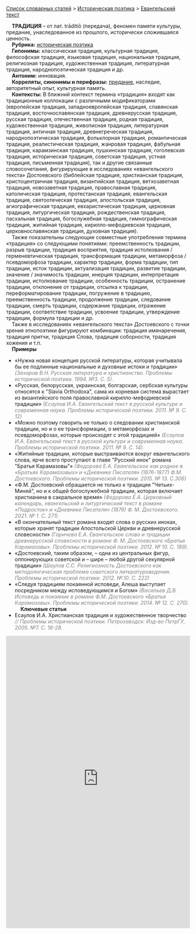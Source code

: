 <style>
st { color: Gray;
  font-style: italic;}
</style>

[Список словарных статей](https://thesaurus-dostoevsky.github.io/Thesaurus/) > [Историческая поэтика](histpoe.md) > [Евангельский текст](традиция.md) 

&nbsp;&nbsp;&nbsp;&nbsp;**ТРАДИЦИЯ** – от лат. trāditiō (передача), феномен памяти культуры,  предание,  унаследованное  из прошлого, исторически сложившаяся ценность.  
&nbsp;&nbsp;&nbsp;&nbsp;**Рубрика:** [историческая поэтика](histpoe.md)  
&nbsp;&nbsp;&nbsp;&nbsp;**Гипонимы:** классическая традиция, культурная традиция, философская традиция, языковая традиция, национальная традиция, религиозная традиция, художественная традиция, литературная традиция, народнопоэтическая традиция и др.  
&nbsp;&nbsp;&nbsp;&nbsp;**Антоним:** инновация.  
&nbsp;&nbsp;&nbsp;&nbsp;**Корреляты, синонимы и перифразы:** [предание](предание.md), наследие, авторитетный опыт, культурная память.  
&nbsp;&nbsp;&nbsp;&nbsp;**Контексты:** В ближний контекст термина «традиция» входят как традиционные коллокации с различными модификаторами (европейская традиция, западноевропейская традиция, славянская традиция, восточнославянская традиция, древнерусская традиция, русская традиция, отечественная традиция, родная традиция, художественная традиция, живописная традиция, литературная традиция, античная традиция, древнегреческая традиция, народнопоэтическая традиция, фольклорная традиция, романтическая традиция, реалистическая традиция, жанровая традиция, фабульная традиция, карамзинская традиция, пушкинская традиция, гоголевская традиция, историческая традиция,  советская традиция, устная традиция, письменная традиция), так и  другие связанные словосочетания, фигурирующие в исследованиях «евангельского текста» Достоевского (библейская традиция, христианская традиция,  христоцентричная традиция, византийская традиция, ветхозаветная традиция,  новозаветная традиция, православная традиция, католическая традиция, протестанская традиция, евангельская традиция, святоотеческая традиция, апостольская традиция, агиографическая традиция, евхаристическая традиция, церковная традиция, литургическая традиция, рождественская традиция, пасхальная традиция, богослужебная традиция, гимнографическая традиция,  житийная традиция, кирилло-мефодиевская традиция, церковнославянская традиция, духовная традиция).  
&nbsp;&nbsp;&nbsp;&nbsp;Также  показательны следующие совместные употребления термина «традиция» со следующими  понятиями: преемственность традиции, разрыв традиции, традиция восприятия, традиция истолкования / герменевтическая традиция,   трансформация традиции,  метаморфоза / псевдоморфоза традиции, характер традиции,  форма традиции, тип традиции, исток традиции, актуализация традиции, развитие традиции,  значение / значимость традиции, инерция традиции,  интерпретация традиции, истолкование традиции,  особенность традиции,  остранение традиции, отклонение от традиции, отсылка к традиции, переформатирование традиции, погружение в традицию, преемственность традиции, продолжение традиции, следование традиции, смерть традиции, содержание традиции, отражение традиции, соответствие традиции, усвоение традиции, утверждение традиции, формула традиции и др.  
&nbsp;&nbsp;&nbsp;&nbsp;Также в исследованиях «евангельского текста» Достоевского с точки зрения этнопоэтики фигурируют комбинации: традиция имянаречения, традиция притчи, традиция Слова, традиция соборности, традиция хожения и т.п.  
&nbsp;&nbsp;&nbsp;&nbsp;**Примеры**  
* «Нужна новая концепция русской литературы, которая учитывала бы ее подлинные национальные и духовные истоки и традиции» <st>(Захаров В.Н. Русская литература и христианство. Проблемы исторической поэтики. 1994. №3. С. 5).</st>
* «Русская, белорусская, украинская, болгарская, сербская культуры относятся к "Slavia Orthodoxa", сама их корневая система вырастает из византийского поля православной кирилло-мефодиевской традиции» <st>(Есаулов И.А. Евангельский текст в русской культуре и современная наука. Проблемы исторической поэтики. 2011. № 9. С. 12)</st>
* «Можно поэтому говорить не только о следовании христианской традиции, но и о ее трансформации, о метаморфозах и псевдоморфозах, которые происходят с этой традицией» <st>(Есаулов И.А. Евангельский текст в русской культуре и современная наука. Проблемы исторической поэтики. 2011. № 9. С. 14).</st>
* «Житийные традиции, которые выстраиваются вокруг евангельского слова, ярче всего проступают в главе "Русский инок" романа "Братья Карамазовы"» <st>(Федорова Е.А. Евангельское как родное в «Братьях Карамазовых» и «Дневнике Писателя» (1876-1877) Ф.М. Достоевского. Проблемы исторической поэтики. 2015. № 13. С.306)</st>
* «Ф.М. Достоевский обращается не только к традиции "Четьих-Миней", но и к общей богослужебной традиции, которая включает христианина в сакральное время» <st>(Федорова Е.А. Церковный календарь, евангельский и литургический текст в романе «Подросток» и «Дневнике Писателя» (1876) Ф. М. Достоевского. 2021. № 1. С. 271).</st>
* «В окончательный текст романа входят слова о русских иноках, которые хранят традиции Апостольской Церкви и древнерусской словесности» <st>(Гаричева Е.А. Евангельское слово и традиции древнерусской словесности в романе Ф. М. Достоевского «Братья Карамазовы». Проблемы исторической поэтики. 2012. № 10. С. 189).</st>
* «Достоевский, таким образом, – одна из центральных фигур, оппонирующих советской и – шире – любой другой секулярной традиции»  <st>(Шаулов С.С. Религиозность Достоевского как методологическая проблема советского литературоведения. Проблемы исторической поэтики. 2012. №.10. С. 222)</st>
* «Следуя традициям покаянной исповеди, Алеша выступает посредником между исповедующимся и Богом» <st>(Васильев Д.В. Исповедь и покаяние в романе Ф.М. Достоевского «Братья Карамазовы». Проблемы исторической поэтики. 2014. № 12. С. 270).</st>  <br>
&nbsp;&nbsp;&nbsp;&nbsp;**Ключевые статьи**  
* Есаулов И.А. Христианская традиция и художественное творчество <st>// Проблемы исторической поэтики. Петрозаводск: Изд-во ПетрГУ, 2005. №7. С. 18-28.</st>

<iframe src="https://thesaurus-dostoevsky.github.io/nk/традиция.html" style="border:0px;width:100%;height:800px" allowfullscreen="true" webkitallowfullscreen="true" mozallowfullscreen="true">
